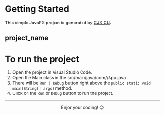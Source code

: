 # Getting Started

This simple JavaFX project is generated by [CJX CLI](https://github.com/dagimg-dot/cjx-v1.1-build). 

## project_name

# To run the project

1. Open the project in Visual Studio Code.
2. Open the Main class in the src/main/java/com/<package-name>/App.java
3. There will be `Run | Debug` button right above the `public static void main(String[] args)` method.
4. Click on the `Run` or `Debug` button to run the project.

--- 
<div align="center">Enjor your coding! 😊</div>
